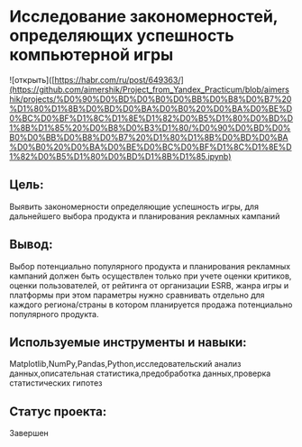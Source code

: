 # Исследование закономерностей, определяющих успешность компьютерной игры
![открыть]([https://habr.com/ru/post/649363/](https://github.com/aimershik/Project_from_Yandex_Practicum/blob/aimershik/projects/%D0%90%D0%BD%D0%B0%D0%BB%D0%B8%D0%B7%20%D1%80%D1%8B%D0%BD%D0%BA%D0%B0%20%D0%BA%D0%BE%D0%BC%D0%BF%D1%8C%D1%8E%D1%82%D0%B5%D1%80%D0%BD%D1%8B%D1%85%20%D0%B8%D0%B3%D1%80/%D0%90%D0%BD%D0%B0%D0%BB%D0%B8%D0%B7%20%D1%80%D1%8B%D0%BD%D0%BA%D0%B0%20%D0%BA%D0%BE%D0%BC%D0%BF%D1%8C%D1%8E%D1%82%D0%B5%D1%80%D0%BD%D1%8B%D1%85.ipynb)
## Цель:
Выявить закономерности определяющие успешность игры, для дальнейшего выбора продукта и планирования рекламных кампаний
## Вывод:
Выбор потенциально популярного продукта и планирования рекламных кампаний должен быть осуществлен только при учете оценки критиков, оценки пользователей, от рейтинга от организации ESRB, жанра игры и платформы при этом параметры нужно сравнивать отдельно для каждого региона/страны в котором планируется продажа потенциально популярного продукта.
## Используемые инструменты и навыки:
Matplotlib,NumPy,Pandas,Python,исследовательский анализ данных,описательная статистика,предобработка данных,проверка статистических гипотез 
## Статус проекта:
Завершен
